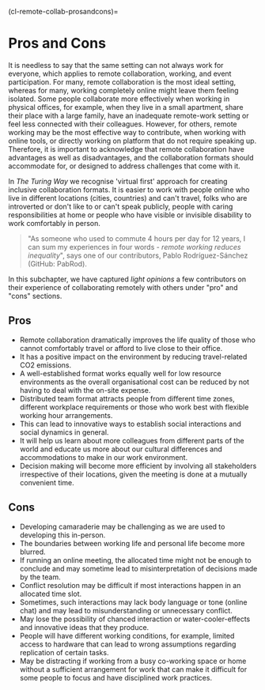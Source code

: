 (cl-remote-collab-prosandcons)=
# Pros and Cons

It is needless to say that the same setting can not always work for everyone, which applies to remote collaboration, working, and event participation. For many, remote collaboration is the most ideal setting, whereas for many, working completely online might leave them feeling isolated. Some people collaborate more effectively when working in physical offices, for example, when they live in a small apartment, share their place with a large family, have an inadequate remote-work setting or feel less connected with their colleagues. However, for others, remote working may be the most effective way to contribute, when working with online tools, or directly working on platform that do not require speaking up. Therefore, it is important to acknowledge that remote collaboration have advantages as well as disadvantages, and the collaboration formats should accommodate for, or designed to address challenges that come with it.

In *The Turing Way* we recognise 'virtual first' approach for creating inclusive collaboration formats. It is easier to work with people online who live in different locations (cities, countries) and can't travel, folks who are introverted or don't like to or can't speak publicly, people with caring responsibilities at home or people who have visible or invisible disability to work comfortably in person.

> "As someone who used to commute 4 hours per day for 12 years, I can sum my experiences in four words - *remote working reduces inequality*", says one of our contributors, Pablo Rodríguez-Sánchez (GitHub: PabRod).

In this subchapter, we have captured *light opinions* a few contributors on their experience of collaborating remotely with others under "pro" and "cons" sections.

## Pros

- Remote collaboration dramatically improves the life quality of those who cannot comfortably travel or afford to live close to their office.
- It has a positive impact on the environment by reducing travel-related CO2 emissions.
- A well-established format works equally well for low resource environments as the overall organisational cost can be reduced by not having to deal with the on-site expense.
- Distributed team format attracts people from different time zones, different workplace requirements or those who work best with flexible working hour arrangements.
- This can lead to innovative ways to establish social interactions and social dynamics in general.
- It will help us learn about more colleagues from different parts of the world and educate us more about our cultural differences and accommodations to make in our work environment.
- Decision making will become more efficient by involving all stakeholders irrespective of their locations, given the meeting is done at a mutually convenient time.

## Cons

- Developing camaraderie may be challenging as we are used to developing this in-person.
- The boundaries between working life and personal life become more blurred.
- If running an online meeting, the allocated time might not be enough to conclude and may sometime lead to misinterpretation of decisions made by the team.
- Conflict resolution may be difficult if most interactions happen in an allocated time slot.
- Sometimes, such interactions may lack body language or tone (online chat) and may lead to misunderstanding or unnecessary conflict.
- May lose the possibility of chanced interaction or water-cooler-effects and innovative ideas that they produce.
- People will have different working conditions, for example, limited access to hardware that can lead to wrong assumptions regarding replication of certain tasks.
- May be distracting if working from a busy co-working space or home without a sufficient arrangement for work that can make it difficult for some people to focus and have disciplined work practices.
